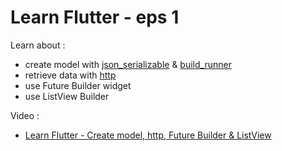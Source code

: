 # Learn Flutter - eps 1

Learn about :
- create model with [json_serializable](https://pub.dev/packages/json_serializable) & [build_runner](https://pub.dev/packages/build_runner)
- retrieve data with [http](https://pub.dev/packages/http)
- use Future Builder widget
- use ListView Builder

Video :
- [Learn Flutter - Create model, http, Future Builder & ListView](https://www.youtube.com/channel/UCjntzibNSsjjIOh0HoP9vxw)

